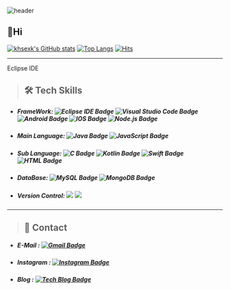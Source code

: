 ![header](https://capsule-render.vercel.app/api?type=Slice&color=auto&height=100&section=header&text=KHSEXK%20HUB&fontSize=50)

## 👋Hi   
[![khsexk's GitHub stats](https://github-readme-stats.vercel.app/api?username=khsexk)](https://github.com/anuraghazra/github-readme-stats) [![Top Langs](https://github-readme-stats.vercel.app/api/top-langs/?username=khsexk&layout=compact)](https://github.com/anuraghazra/github-readme-stats) [![Hits](https://hits.seeyoufarm.com/api/count/incr/badge.svg?url=https%3A%2F%2Fgithub.com%2Fkhsexk&count_bg=%2395CE6A&title_bg=%239A9595&icon=&icon_color=%23E7E7E7&title=hits&edge_flat=false)](https://hits.seeyoufarm.com)

* * *
Eclipse IDE
>  ##  🛠 Tech Skills 
* ##### FrameWork: ![Eclipse IDE Badge](https://img.shields.io/badge/-Eclipse%20IDE-666699?style=flat&logo=Eclipse%20IDE&logoColor=6600CC) ![Visual Studio Code Badge](https://img.shields.io/badge/-Visual%20Studio%20Code-FFFFFF?style=flat&logo=Visual%20Studio%20Code&logoColor=007ACC) ![Android Badge](https://img.shields.io/badge/-Android-3DDC84?style=flat&logo=Android&logoColor=FFFFFF) ![IOS Badge](https://img.shields.io/badge/-ios-000000?style=flat&logo=Apple&logoColor=FFFFFF) ![Node.js Badge](https://img.shields.io/badge/-Node.js-660099?style=flat&logo=Node.js) 

* ##### Main Language: ![Java Badge](https://img.shields.io/badge/-Java-007396?style=flat&logo=Java&logoColor=FFFFFF) ![JavaScript Badge](https://img.shields.io/badge/-JavaScript-005666?style=flat&logo=JavaScript)   

* ##### Sub Language: ![C Badge](https://img.shields.io/badge/-C-000000?style=flat&logo=C) ![Kotlin Badge](https://img.shields.io/badge/-Kotlin-0095D5?style=flat&logo=Kotlin&logoColor=FFFFFF) ![Swift Badge](https://img.shields.io/badge/-Swift-FFFFFF?style=flat&logo=Swift) ![HTML Badge](https://img.shields.io/badge/-HTML5-ffA500?style=flat&logo=HTML5)

* ##### DataBase: ![MySQL Badge](https://img.shields.io/badge/-MySQL-fbceb1?style=flat&logo=MySQL) ![MongoDB Badge](https://img.shields.io/badge/-MongoDB-797979?style=flat&logo=MongoDB)

* ##### Version Control: ![](https://camo.githubusercontent.com/a5c0504083b5277605016d9b051d46d6718576e14f2d8c9e60a7acdcf93637c5/68747470733a2f2f696d672e736869656c64732e696f2f62616467652f4769742d6630353033323f7374796c653d666c6174266c6f676f3d676974266c6f676f436f6c6f723d7768697465) ![](https://camo.githubusercontent.com/45f27e5a6c3a058ce27cfa3c827d5e1e9eba6e1e2bcedf36c76b0c49e0128916/68747470733a2f2f696d672e736869656c64732e696f2f62616467652f4769744875622d3138313731373f7374796c653d666c6174266c6f676f3d676974687562266c6f676f436f6c6f723d7768697465)
* * *
> ##  📩 Contact 
* ##### E-Mail : [![Gmail Badge](https://img.shields.io/badge/-Gmail-FFFFFF?style=flat&logo=Gmail)](mailto:kohyunsuk98@gmail.com)
* ##### Instagram : [![Instagram Badge](https://img.shields.io/badge/-Instagram-FFCCFF?style=flat&logo=Instagram)](https://www.instagram.com/kx__seo1c/)
* ##### Blog : [![Tech Blog Badge](http://img.shields.io/badge/-Tech%20blog-black?style=flat-square&logo=github&link=https://alkorithm.tistory.com/)](https://alkorithm.tistory.com/)
